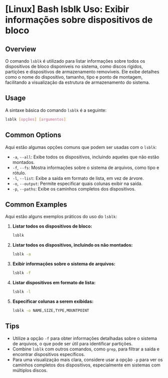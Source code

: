 # [Linux] Bash lsblk Uso: Exibir informações sobre dispositivos de bloco

## Overview
O comando `lsblk` é utilizado para listar informações sobre todos os dispositivos de bloco disponíveis no sistema, como discos rígidos, partições e dispositivos de armazenamento removíveis. Ele exibe detalhes como o nome do dispositivo, tamanho, tipo e ponto de montagem, facilitando a visualização da estrutura de armazenamento do sistema.

## Usage
A sintaxe básica do comando `lsblk` é a seguinte:

```bash
lsblk [opções] [argumentos]
```

## Common Options
Aqui estão algumas opções comuns que podem ser usadas com o `lsblk`:

- `-a`, `--all`: Exibe todos os dispositivos, incluindo aqueles que não estão montados.
- `-f`, `--fs`: Mostra informações sobre o sistema de arquivos, como tipo e rótulo.
- `-l`, `--list`: Exibe a saída em formato de lista, em vez de árvore.
- `-o`, `--output`: Permite especificar quais colunas exibir na saída.
- `-p`, `--paths`: Exibe os caminhos completos dos dispositivos.

## Common Examples
Aqui estão alguns exemplos práticos do uso do `lsblk`:

1. **Listar todos os dispositivos de bloco:**

   ```bash
   lsblk
   ```

2. **Listar todos os dispositivos, incluindo os não montados:**

   ```bash
   lsblk -a
   ```

3. **Exibir informações sobre o sistema de arquivos:**

   ```bash
   lsblk -f
   ```

4. **Listar dispositivos em formato de lista:**

   ```bash
   lsblk -l
   ```

5. **Especificar colunas a serem exibidas:**

   ```bash
   lsblk -o NAME,SIZE,TYPE,MOUNTPOINT
   ```

## Tips
- Utilize a opção `-f` para obter informações detalhadas sobre o sistema de arquivos, o que pode ser útil para identificar partições.
- Combine `lsblk` com outros comandos, como `grep`, para filtrar a saída e encontrar dispositivos específicos.
- Para uma visualização mais clara, considere usar a opção `-p` para ver os caminhos completos dos dispositivos, especialmente em sistemas com múltiplos discos.